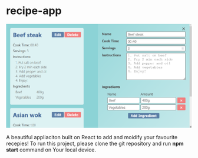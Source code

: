 # recipe-app
![App Screenshot](/assets/screenshot-recipe.png)

A beautiful appliaciton built on React to add and moidify your favourite recepies!
To run this project, please clone the git repository and run **npm start** command on Your local device.